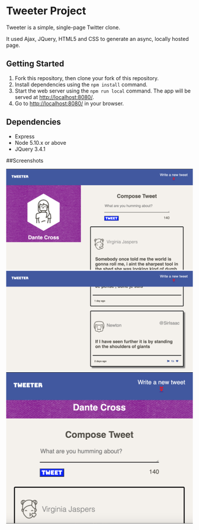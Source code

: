 # Tweeter Project

Tweeter is a simple, single-page Twitter clone.

It used Ajax, JQuery, HTML5 and CSS to generate an async, locally hosted page.


## Getting Started

1. Fork this repository, then clone your fork of this repository.
2. Install dependencies using the `npm install` command.
3. Start the web server using the `npm run local` command. The app will be served at <http://localhost:8080/>.
4. Go to <http://localhost:8080/> in your browser.

## Dependencies

- Express
- Node 5.10.x or above
- JQuery 3.4.1

##Screenshots

!["Screenshot of Tweeter Desktop view"](https://raw.githubusercontent.com/DanteCrossCoding/tweeter/master/docs/TWEETER_Desktop.png)
!["Screenshot of hover feature"](https://raw.githubusercontent.com/DanteCrossCoding/tweeter/master/docs/TWEETER_hoverfeature.png)
!["Screenshot of tablet view"](https://raw.githubusercontent.com/DanteCrossCoding/tweeter/master/docs/TWEETER_tabletview_mainpage.png)